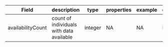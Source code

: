 |Field | description | type | properties | example | enum|
| ---| ---| ---| ---| ---| --- |
| availabilityCount | count of individuals with data available | integer | NA | NA | NA|

